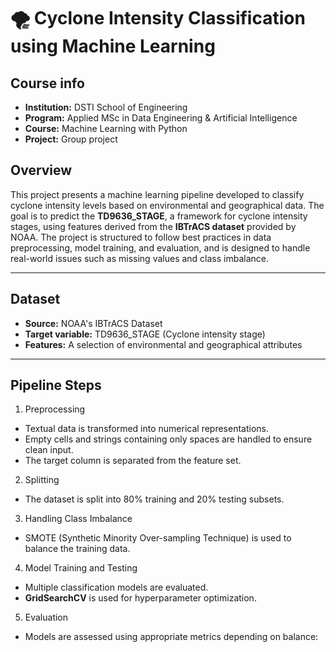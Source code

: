 # 🌪️ Cyclone Intensity Classification using Machine Learning

## Course info

- **Institution:** DSTI School of Engineering
- **Program:** Applied MSc in Data Engineering & Artificial Intelligence  
- **Course:** Machine Learning with Python   
- **Project:** Group project 

## Overview
This project presents a machine learning pipeline developed to classify cyclone intensity levels based on environmental and geographical data. The goal is to predict the **TD9636_STAGE**, a framework for cyclone intensity stages, using features derived from the **IBTrACS dataset** provided by NOAA.
The project is structured to follow best practices in data preprocessing, model training, and evaluation, and is designed to handle real-world issues such as missing values and class imbalance.

---

## Dataset

 - **Source:** NOAA's IBTrACS Dataset
 - **Target variable:** TD9636_STAGE (Cyclone intensity stage)
 - **Features:** A selection of environmental and geographical attributes

---

## Pipeline Steps
1. Preprocessing
 - Textual data is transformed into numerical representations.
 - Empty cells and strings containing only spaces are handled to ensure clean input.
 - The target column is separated from the feature set.

2. Splitting
 - The dataset is split into 80% training and 20% testing subsets.
 
3. Handling Class Imbalance
 - SMOTE (Synthetic Minority Over-sampling Technique) is used to balance the training data.

4. Model Training and Testing
 - Multiple classification models are evaluated.
 - **GridSearchCV** is used for hyperparameter optimization.

5. Evaluation
 - Models are assessed using appropriate metrics depending on balance:
